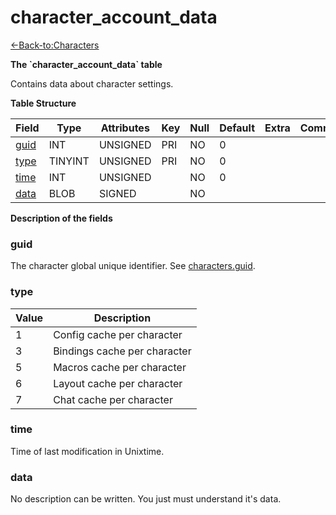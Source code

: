 # character\_account\_data

[<-Back-to:Characters](database-characters)

**The \`character\_account\_data\` table**

Contains data about character settings.

**Table Structure**

| Field     | Type    | Attributes | Key | Null | Default | Extra | Comment |
| --------- | ------- | ---------- | --- | ---- | ------- | ----- | ------- |
| [guid][1] | INT     | UNSIGNED   | PRI | NO   | 0       |       |         |
| [type][2] | TINYINT | UNSIGNED   | PRI | NO   | 0       |       |         |
| [time][3] | INT     | UNSIGNED   |     | NO   | 0       |       |         |
| [data][4] | BLOB    | SIGNED     |     | NO   |         |       |         |

[1]: #guid
[2]: #type
[3]: #time
[4]: #data

**Description of the fields**

### guid

The character global unique identifier. See [characters.guid](characters#guid).

### type

| Value | Description                  |
|------ | ---------------------------- |
| 1     | Config cache per character   |
| 3     | Bindings cache per character |
| 5     | Macros cache per character   |
| 6     | Layout cache per character   |
| 7     | Chat cache per character     |

### time

Time of last modification in Unixtime.

### data

No description can be written. You just must understand it's data.
